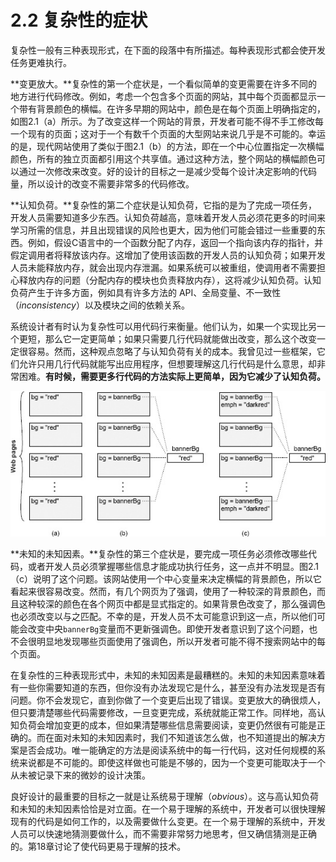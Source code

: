# 2.2 复杂性的症状

复杂性一般有三种表现形式，在下面的段落中有所描述。每种表现形式都会使开发任务更难执行。

**变更放大。**复杂性的第一个症状是，一个看似简单的变更需要在许多不同的地方进行代码修改。例如，考虑一个包含多个页面的网站，其中每个页面都显示一个带有背景颜色的横幅。在许多早期的网站中，颜色是在每个页面上明确指定的，如图2.1（a）所示。为了改变这样一个网站的背景，开发者可能不得不手工修改每一个现有的页面；这对于一个有数千个页面的大型网站来说几乎是不可能的。幸运的是，现代网站使用了类似于图2.1（b）的方法，即在一个中心位置指定一次横幅颜色，所有的独立页面都引用这个共享值。通过这种方法，整个网站的横幅颜色可以通过一次修改来改变。好的设计的目标之一是减少受每个设计决定影响的代码量，所以设计的改变不需要非常多的代码修改。

**认知负荷。**复杂性的第二个症状是认知负荷，它指的是为了完成一项任务，开发人员需要知道多少东西。认知负荷越高，意味着开发人员必须花更多的时间来学习所需的信息，并且出现错误的风险也更大，因为他们可能会错过一些重要的东西。例如，假设C语言中的一个函数分配了内存，返回一个指向该内存的指针，并假定调用者将释放该内存。这增加了使用该函数的开发人员的认知负荷；如果开发人员未能释放内存，就会出现内存泄漏。如果系统可以被重组，使调用者不需要担心释放内存的问题（分配内存的模块也负责释放内存），这将减少认知负荷。认知负荷产生于许多方面，例如具有许多方法的 API、全局变量、不一致性（_inconsistency_）以及模块之间的依赖关系。

系统设计者有时认为复杂性可以用代码行来衡量。他们认为，如果一个实现比另一个更短，那么它一定更简单；如果只需要几行代码就能做出改变，那么这个改变一定很容易。然而，这种观点忽略了与认知负荷有关的成本。我曾见过一些框架，它们允许只用几行代码就能写出应用程序，但想要理解这几行代码是什么意思，却非常困难。**有时候，需要更多行代码的方法实际上更简单，因为它减少了认知负荷。**&#x20;

![图2.1: 一个网站的每个页面都显示一个彩色的横幅。在(a)中，横幅的背景颜色是在每个页面中明确指定的。在(b)中，一个共享变量保存着背景颜色，每个页面都引用该变量。在(c)中，一些页面显示一个额外的颜色作为强调，它是横幅背景颜色的一个较深的色调；如果背景颜色改变，作为强调的颜色也必须改变。](<../.gitbook/assets/image (1) (1) (1) (1) (1).png>)

**未知的未知因素。**复杂性的第三个症状是，要完成一项任务必须修改哪些代码，或者开发人员必须掌握哪些信息才能成功执行任务，这一点并不明显。图2.1（c）说明了这个问题。该网站使用一个中心变量来决定横幅的背景颜色，所以它看起来很容易改变。然而，有几个网页为了强调，使用了一种较深的背景颜色，而且这种较深的颜色在各个网页中都是显式指定的。如果背景色改变了，那么强调色也必须改变以与之匹配。不幸的是，开发人员不太可能意识到这一点，所以他们可能会改变中央`bannerBg`变量而不更新强调色。即使开发者意识到了这个问题，也不会很明显地发现哪些页面使用了强调色，所以开发者可能不得不搜索网站中的每个页面。

在复杂性的三种表现形式中，未知的未知因素是最糟糕的。未知的未知因素意味着有一些你需要知道的东西，但你没有办法发现它是什么，甚至没有办法发现是否有问题。你不会发现它，直到你做了一个变更后出现了错误。变更放大的确很烦人，但只要清楚哪些代码需要修改，一旦变更完成，系统就能正常工作。同样地，高认知负荷会增加变更的成本，但如果清楚哪些信息需要阅读，变更仍然很有可能是正确的。而在面对未知的未知因素时，我们不知道该怎么做，也不知道提出的解决方案是否会成功。唯一能确定的方法是阅读系统中的每一行代码，这对任何规模的系统来说都是不可能的。即使这样做也可能是不够的，因为一个变更可能取决于一个从未被记录下来的微妙的设计决策。

良好设计的最重要的目标之一就是让系统易于理解（_obvious_）。这与高认知负荷和未知的未知因素恰恰是对立面。在一个易于理解的系统中，开发者可以很快理解现有的代码是如何工作的，以及需要做什么变更。在一个易于理解的系统中，开发人员可以快速地猜测要做什么，而不需要非常努力地思考，但又确信猜测是正确的。第18章讨论了使代码更易于理解的技术。&#x20;
